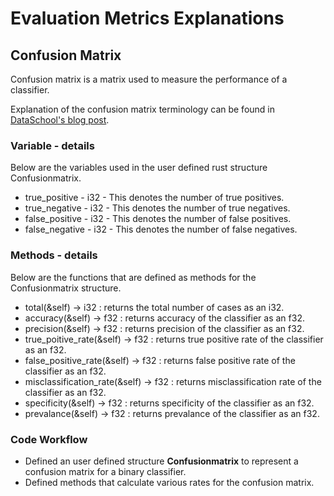 # Evaluation Metrics Explanations
## Confusion Matrix

Confusion matrix is a matrix used to measure the performance of a classifier.

Explanation of the confusion matrix terminology can be found in [DataSchool's blog post](http://www.dataschool.io/simple-guide-to-confusion-matrix-terminology/).


### Variable - details
Below are the variables used in the user defined rust structure Confusionmatrix.
* true_positive - i32 - This denotes the number of true positives.
* true_negative - i32 - This denotes the number of true negatives.
* false_positive - i32 - This denotes the number of false  positives.
* false_negative - i32 - This denotes the number of false negatives.

### Methods - details
Below are the functions that are defined as methods for the Confusionmatrix structure.
* total(&self) -> i32 : returns the total number of cases as an i32.
* accuracy(&self) -> f32 : returns accuracy of the classifier as an f32.
* precision(&self) -> f32 : returns precision of the classifier as an f32.
* true_poitive_rate(&self) -> f32 : returns true positive rate of the classifier as an f32.
* false_positive_rate(&self) -> f32 : returns false positive rate of the classifier as an f32.
* misclassification_rate(&self) -> f32 : returns misclassification rate of the classifier as an f32.
* specificity(&self) -> f32 : returns specificity of the classifier as an f32.
* prevalance(&self) -> f32 : returns prevalance of the classifier as an f32.

### Code Workflow

* Defined an user defined structure **Confusionmatrix** to represent a confusion matrix for a binary classifier.
* Defined methods that calculate various rates for the confusion matrix.
